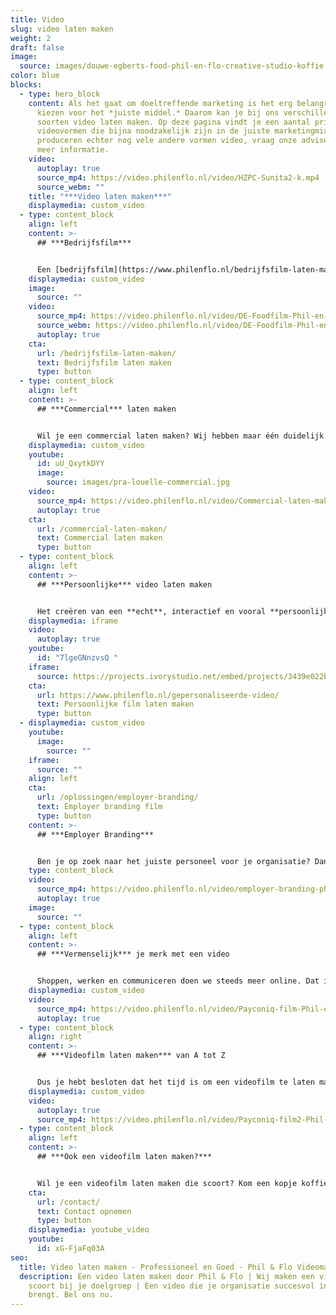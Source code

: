 ```yaml
---
title: Video
slug: video laten maken
weight: 2
draft: false
image:
  source: images/douwe-egberts-food-phil-en-flo-creative-studio-koffie.jpg
color: blue
blocks:
  - type: hero_block
    content: Als het gaat om doeltreffende marketing is het erg belangrijk om te
      kiezen voor het *juiste middel.* Daarom kan je bij ons verschillende
      soorten video laten maken. Op deze pagina vindt je een aantal primaire
      videovormen die bijna noodzakelijk zijn in de juiste marketingmix. We
      produceren echter nog vele andere vormen video, vraag onze adviseurs voor
      meer informatie.
    video:
      autoplay: true
      source_mp4: https://video.philenflo.nl/video/HZPC-Sunita2-k.mp4
      source_webm: ""
    title: "***Video laten maken***"
    displaymedia: custom_video
  - type: content_block
    align: left
    content: >-
      ## ***Bedrijfsfilm***


      Een [bedrijfsfilm](https://www.philenflo.nl/bedrijfsfilm-laten-maken/) of corporate movie laten maken is een prachtige manier om je bedrijf met haar unieke visie te presenteren. We kijken samen met jou wat de doelen zijn van je organisatie en wat jullie voor de wereld van morgen betekenen. Lees hier meer over bedrijfsfilms.
    displaymedia: custom_video
    image:
      source: ""
    video:
      source_mp4: https://video.philenflo.nl/video/DE-Foodfilm-Phil-en-Flo-website-source.mp4
      source_webm: https://video.philenflo.nl/video/DE-Foodfilm-Phil-en-Flo-website-source.webm
      autoplay: true
    cta:
      url: /bedrijfsfilm-laten-maken/
      text: Bedrijfsfilm laten maken
      type: button
  - type: content_block
    align: left
    content: >-
      ## ***Commercial*** laten maken


      Wil je een commercial laten maken? Wij hebben maar één duidelijk doel: Jouw boodschap creatief en helder overbrengen aan de juiste doelgroep! Wij vinden het belangrijk dat de commercials die wij produceren van het hoogste niveau zijn. Daarnaast houden wij ons aan onze ethische normen. Lees hier meer over commercials.
    displaymedia: custom_video
    youtube:
      id: uU_QxytkDYY
      image:
        source: images/pra-louelle-commercial.jpg
    video:
      source_mp4: https://video.philenflo.nl/video/Commercial-laten-maken.mp4
      autoplay: true
    cta:
      url: /commercial-laten-maken/
      text: Commercial laten maken
      type: button
  - type: content_block
    align: left
    content: >-
      ## ***Persoonlijke*** video laten maken


      Het creëren van een **echt**, interactief en vooral **persoonlijke dialoog** met de doelgroep. Dat is natuurlijk het doel dat je nastreeft. Makkelijk te begrijpen communicatie met impact in combinatie met persoonlijke op de doelgroep gerichte boodschappen. Dat is de kracht van persoonlijke video door Phil & Flo. Met de naam van de kijker in beeld, de voorkeuren van de kijker, letterlijk alles is te personaliseren met onze persoonlijke video's. Lees hier meer over wat persoonlijke video voor jouw organisatie kan betekenen.
    displaymedia: iframe
    video:
      autoplay: true
    youtube:
      id: "7lgeGNnzvsQ "
    iframe:
      source: https://projects.ivorystudio.net/embed/projects/3439e022b9b8aaad7250b257
    cta:
      url: https://www.philenflo.nl/gepersonaliseerde-video/
      text: Persoonlijke film laten maken
      type: button
  - displaymedia: custom_video
    youtube:
      image:
        source: ""
    iframe:
      source: ""
    align: left
    cta:
      url: /oplossingen/employer-branding/
      text: Employer branding film
      type: button
    content: >-
      ## ***Employer Branding***


      Ben je op zoek naar het juiste personeel voor je organisatie? Dan is een employer branding film van Phil & Flo een goede manier om je kansen flink te vergroten. De kandidaat krijgt direct een realistisch beeld van je organsiatie en proeft de sfeer die er hangt. Lees hier meer over de voordelen van employer branding films.
    type: content_block
    video:
      source_mp4: https://video.philenflo.nl/video/employer-branding-phil-en-flo-Phil-en-Flo-website-source.mp4
      autoplay: true
    image:
      source: ""
  - type: content_block
    align: left
    content: >-
      ## ***Vermenselijk*** je merk met een video


      Shoppen, werken en communiceren doen we steeds meer online. Dat is natuurlijk best handig, maar zorgt er ook voor dat we merken niet meer aan gezichten kunnen koppelen. Een videofilm is super geschikt om je merk te ‘vermenselijken’ en in contact te brengen met je doelgroep. Bij Phil & Flo kun je een eigentijdse, verrassende en eigenwijze videofilm laten maken.
    displaymedia: custom_video
    video:
      source_mp4: https://video.philenflo.nl/video/Payconiq-film-Phil-en-Flo.mp4
      autoplay: true
  - type: content_block
    align: right
    content: >-
      ## ***Videofilm laten maken*** van A tot Z


      Dus je hebt besloten dat het tijd is om een videofilm te laten maken? Mooi! Phil & Flo kijkt welke videofilm het beste bij je past en is er van het eerste idee tot de uitvoering. Dankzij onze jarenlange ervaring maken we videofilms die je niet meer loslaten.
    displaymedia: custom_video
    video:
      autoplay: true
      source_mp4: https://video.philenflo.nl/video/Payconiq-film2-Phil-en-Flo.mp4
  - type: content_block
    align: left
    content: >-
      ## ***Ook een videofilm laten maken?***


      Wil je een videofilm laten maken die scoort? Kom een kopje koffie drinken in Amsterdam, Eindhoven of Groningen en ontdek welk soort videofilm het beste bij jou past! Of bel direct met onze adviseurs 085 - 273 8331
    cta:
      url: /contact/
      text: Contact opnemen
      type: button
    displaymedia: youtube_video
    youtube:
      id: xG-FjaFq03A
seo:
  title: Video laten maken - Professioneel en Goed - Phil & Flo Videomarketing
  description: Een video laten maken door Phil & Flo | Wij maken een video die
    scoort bij je doelgroep | Een video die je organisatie succesvol in beeld
    brengt. Bel ons nu.
---
```

